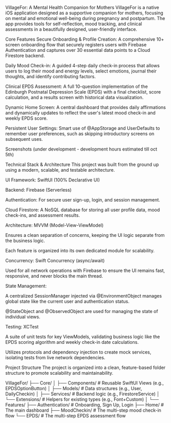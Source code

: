 VillageFor: A Mental Health Companion for Mothers
VillageFor is a native iOS application designed as a supportive companion for mothers, focusing on mental and emotional well-being during pregnancy and postpartum. The app provides tools for self-reflection, mood tracking, and clinical assessments in a beautifully designed, user-friendly interface.

Core Features
Secure Onboarding & Profile Creation: A comprehensive 10+ screen onboarding flow that securely registers users with Firebase Authentication and captures over 30 essential data points to a Cloud Firestore backend.

Daily Mood Check-in: A guided 4-step daily check-in process that allows users to log their mood and energy levels, select emotions, journal their thoughts, and identify contributing factors.

Clinical EPDS Assessment: A full 10-question implementation of the Edinburgh Postnatal Depression Scale (EPDS) with a final checklist, score calculation, and a results screen with historical data visualization.

Dynamic Home Screen: A central dashboard that provides daily affirmations and dynamically updates to reflect the user's latest mood check-in and weekly EPDS score.

Persistent User Settings: Smart use of @AppStorage and UserDefaults to remember user preferences, such as skipping introductory screens on subsequent uses.

Screenshots (under development - development hours estimated till oct 5th)

Technical Stack & Architecture
This project was built from the ground up using a modern, scalable, and testable architecture.

UI Framework: SwiftUI (100% Declarative UI)

Backend: Firebase (Serverless)

Authentication: For secure user sign-up, login, and session management.

Cloud Firestore: A NoSQL database for storing all user profile data, mood check-ins, and assessment results.

Architecture: MVVM (Model-View-ViewModel)

Ensures a clean separation of concerns, keeping the UI logic separate from the business logic.

Each feature is organized into its own dedicated module for scalability.

Concurrency: Swift Concurrency (async/await)

Used for all network operations with Firebase to ensure the UI remains fast, responsive, and never blocks the main thread.

State Management:

A centralized SessionManager injected via @EnvironmentObject manages global state like the current user and authentication status.

@StateObject and @ObservedObject are used for managing the state of individual views.

Testing: XCTest

A suite of unit tests for key ViewModels, validating business logic like the EPDS scoring algorithm and weekly check-in date calculations.

Utilizes protocols and dependency injection to create mock services, isolating tests from live network dependencies.

Project Structure
The project is organized into a clean, feature-based folder structure to promote scalability and maintainability.

VillageFor/
├── Core/
│   ├── Components/     # Reusable SwiftUI Views (e.g., EPDSOptionButton)
│   ├── Models/         # Data structures (e.g., User, DailyCheckin)
│   ├── Services/       # Backend logic (e.g., FirestoreService)
│   └── Extensions/     # Helpers for existing types (e.g., Font+Custom)
│
└── Features/
    ├── Authentication/ # Onboarding, Sign Up, Login
    ├── Home/           # The main dashboard
    ├── MoodCheckin/    # The multi-step mood check-in flow
    └── EPDS/           # The multi-step EPDS assessment flow
